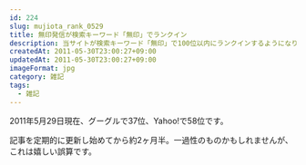 ```yaml
---
id: 224
slug: mujiota_rank_0529
title: 無印発信が検索キーワード「無印」でランクイン
description: 当サイトが検索キーワード「無印」で100位以内にランクインするようになりました！
createdAt: 2011-05-30T23:00:27+09:00
updatedAt: 2011-05-30T23:00:27+09:00
imageFormat: jpg
category: 雑記
tags:
  - 雑記
---
```


2011年5月29日現在、グーグルで37位、Yahoo!で58位です。

<app-capture-image article-id="224" img-file-name="20110529_mujiota_rank.png" caption="2011年5月29日の検索ランキング"></app-capture-image>

記事を定期的に更新し始めてから約2ヶ月半。一過性のものかもしれませんが、これは嬉しい誤算です。
